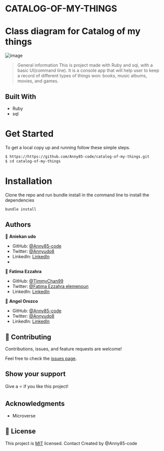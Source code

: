 # CATALOG-OF-MY-THINGS

# Class diagram for Catalog of my things
![image](https://user-images.githubusercontent.com/87186552/164262663-2238e9d8-ea1e-48c7-9ce9-fe4edce53baf.png)

> General information
This is project made with Ruby and sql, with a basic UI(command line). It is a console app that will help user to keep a record of different types of things won: books, music albums, movies, and games. 

## Built With

- Ruby
- sql

# Get Started
To get a local copy up and running follow these simple steps.

```bash
$ https://https://github.com/Anny85-code/catalog-of-my-things.git
$ cd catalog-of-my-things
```

# Installation
Clone the repo and run bundle install in the command line to install the dependencies

```bash
bundle install
```

## Authors

👤 **Aniekan udo**

- GitHub: [@Anny85-code](https://github.com/Anny85-code)
- Twitter: [@Annyudo8](https://twitter.com/Anny_udo8)
- LinkedIn: [LinkedIn](https://www.linkedin.com/in/aniekan-udo-665b65213/)
- 
👤 **Fatima Ezzahra**
- GitHub: [@TimmyChan99](https://github.com/TimmyChan99)
- Twitter: [@Fatima Ezzahra elemenoun](https://twitter.com/elemenoun)
- LinkedIn: [LinkedIn](https://www.linkedin.com/in/fatima-ezzahra-elemenoun-020841225/)

👤 **Angel Orozco**

- GitHub: [@Anny85-code](https://github.com/angel-orozco)
- Twitter: [@Annyudo8](https://twitter.com/angel-orozco)
- LinkedIn: [LinkedIn](linkedin.com/in/angel-orozco)


## 🤝 Contributing

Contributions, issues, and feature requests are welcome!

Feel free to check the [issues page](../../issues/).

## Show your support

Give a ⭐️ if you like this project!

## Acknowledgments

- Microverse

## 📝 License

This project is [MIT](./MIT.md) licensed.
Contact
Created by @Anny85-code


